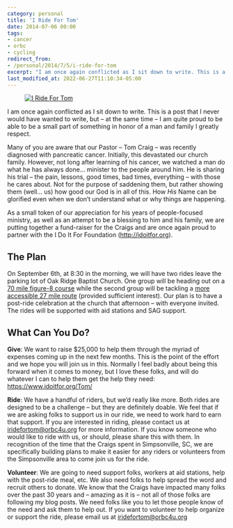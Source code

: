 ```yaml
---
category: personal
title: 'I Ride For Tom'
date: 2014-07-06 00:00
tags:
- cancer
- orbc
- cycling
redirect_from:
- /personal/2014/7/5/i-ride-for-tom
excerpt: "I am once again conflicted as I sit down to write. This is a post that I never would have wanted to write, but – at the same time – I am quite proud to be able to be a small part of something in honor of a man and family I greatly respect."
last_modified_at: 2022-06-27T11:10:34-05:00
---
```


<figure class="align-center">
  <a href="{{ site.url }}{{ site.baseurl }}/images/iridefortom.jpg"><img src="{{ site.url }}{{ site.baseurl }}/images/iridefortom.jpg" alt="I Ride For Tom"></a>
</figure>

I am once again conflicted as I sit down to write. This is a post that I never would have wanted to write, but – at the same time – I am quite proud to be able to be a small part of something in honor of a man and family I greatly respect.

Many of you are aware that our Pastor – Tom Craig – was recently diagnosed with pancreatic cancer. Initially, this devastated our church family. However, not long after learning of his cancer, we watched a man do what he has always done… minister to the people around him. He is sharing his trial – the pain, lessons, good times, bad times, everything – with those he cares about. Not for the purpose of saddening them, but rather showing them (well... us) how good our God is in all of this. How *His* Name can be glorified even when we don’t understand what or why things are happening.

As a small token of our appreciation for his years of people-focused ministry, as well as an attempt to be a blessing to him and his family, we are putting together a fund-raiser for the Craigs and are once again proud to partner with the I Do It For Foundation (<http://idoitfor.org>).

## The Plan

On September 6th, at 8:30 in the morning, we will have two rides leave the parking lot of Oak Ridge Baptist Church. One group will be heading out on a [70 mile figure-8 course](http://www.strava.com/routes/522343) while the second group will be tackling a [more accessible 27 mile route](http://www.strava.com/routes/555384) (provided sufficient interest). Our plan is to have a post-ride celebration at the church that afternoon – with everyone invited. The rides will be supported with aid stations and SAG support.

## What Can You Do?

__Give__: We want to raise $25,000 to help them through the myriad of expenses coming up in the next few months. This is the point of the effort and we hope you will join us in this. Normally I feel badly about being this forward when it comes to money, but I love these folks, and will do whatever I can to help them get the help they need: <https://www.idoitfor.org/Tom/>

__Ride__: We have a handful of riders, but we’d really like more. Both rides are designed to be a challenge – but they are definitely doable. We feel that if we are asking folks to support us in our ride, we need to work hard to earn that support. If you are interested in riding, please contact us at <iridefortom@orbc4u.org> for more information. If you know someone who would like to ride with us, or should, please share this with them. In recognition of the time that the Craigs spent in Simpsonville, SC, we are specifically building plans to make it easier for any riders or volunteers from the Simpsonville area to come join us for the ride.

__Volunteer__: We are going to need support folks, workers at aid stations, help with the post-ride meal, etc. We also need folks to help spread the word and recruit others to donate. We know that the Craigs have impacted many folks over the past 30 years and – amazing as it is – not all of those folks are following my blog posts. We need folks like you to let those people know of the need and ask them to help out. If you want to volunteer to help organize or support the ride, please email us at <iridefortom@orbc4u.org>

